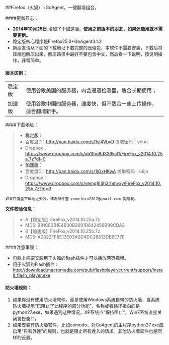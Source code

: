 ##Firefox（火狐）+GoAgent，一键翻墙组合。

####更新日志：
* **2014年10月25日** 增加了个加速版。**使用之前版本的朋友，如果还能用就不需要更新。**
* 稳定版核心程序是Firefox25.0+GoAgent3.1.2
* 新朋友请从下面的下载地址下载完整的压缩包，本软件不需要安装，下载后将压缩包解压出来，解压路径中最好不要包含中文，然后看一下说明，按说明操作，非常简单。

#### 版本区别：
<table>
<tbody>
<tr>
<td>稳定版</td>
<td align="left">使用谷歌美国的服务器，内含通道检测器，适合长期使用；</td>
</tr>
<tr>
<td>加速版</td>
<td align="left">使用谷歌中国的服务器，速度快，但不适合一些上传操作，适合翻墙新手。</td>
</tr>
</tbody>
</table>

####下载地址：
> * **稳定版：**
>  * 百度盘D：http://pan.baidu.com/s/1sj4Vby9 提取密码：ybuq
>  * Dropbox：https://www.dropbox.com/s/xb1fho8d336kcl1/FireFox_v2014.10.25a.7z?dl=0
> * **加速版：**
>  * 百度盘D：http://pan.baidu.com/s/1jGxHKwA 提取密码：u6jb
>  * Dropbox：https://www.dropbox.com/s/vemg8l4h3rhmvxy/FireFox_v2014.10.25b.7z?dl=0

`如果百度盘下载地址失效，请发邮件至 comeforu2012@gmail.com 提醒我。`

**文件校验信息：**
> * A【稳定版】FireFox_v2014.10.25a.7z
>  * MD5: B81CE3B1E4B30B2691D642456B99CDA3
> * B【加速版】FireFox_v2014.10.25b.7z
>  * MD5: A0822FF8E13E03A0D4DC28613DB6E77E

####注意事项：
* 电脑上需要安装用于火狐的flash插件才可以播放网页视频。
 *  用于火狐的Flash插件：http://download.macromedia.com/pub/flashplayer/current/support/install_flash_player.exe

#### 防火墙规则：
1. 如果你没有使用防火墙软件，而是使用Windows系统自带的防火墙，当系统防火墙提示“已阻止了此程序的部分功能”，名称或者路径指向的是python27.exe，如果遇到这种情况，XP系统点“保持阻止”，Win7系统直接关闭警告窗口。
2. 如果安装有防火墙软件，比如comodo，对GoAgent的主程序python27.exe应启用“只有外连”的规则，也就是阻止所有连入的请求。其他防火墙软件也是同样的设置。

